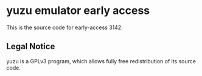 yuzu emulator early access
=============

This is the source code for early-access 3142.

## Legal Notice

yuzu is a GPLv3 program, which allows fully free redistribution of its source code.